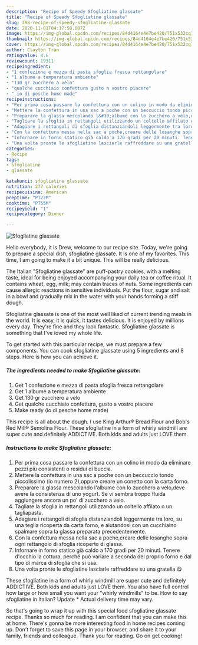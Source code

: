```yaml
---
description: "Recipe of Speedy Sfogliatine glassate"
title: "Recipe of Speedy Sfogliatine glassate"
slug: 298-recipe-of-speedy-sfogliatine-glassate
date: 2020-11-01T04:17:58.687Z
image: https://img-global.cpcdn.com/recipes/84d4164e4e7be420/751x532cq70/sfogliatine-glassate-recipe-main-photo.jpg
thumbnail: https://img-global.cpcdn.com/recipes/84d4164e4e7be420/751x532cq70/sfogliatine-glassate-recipe-main-photo.jpg
cover: https://img-global.cpcdn.com/recipes/84d4164e4e7be420/751x532cq70/sfogliatine-glassate-recipe-main-photo.jpg
author: Clayton Tran
ratingvalue: 4.6
reviewcount: 19311
recipeingredient:
- "1 confezione e mezza di pasta sfoglia fresca rettangolare"
- "1 albume a temperatura ambiente"
- "130 gr zucchero a velo"
- "qualche cucchiaio confettura gusto a vostro piacere"
- " io di pesche home made"
recipeinstructions:
- "Per prima cosa passare la confettura con un colino in modo da eliminare pezzi più consistenti o residui di buccia."
- "Mettere la confettura in una sac a poche con un beccuccio tondo piccolissimo (io numero 2),oppure creare un conetto con la carta forno."
- "Preparare la glassa mescolando l&#39;albume con lo zucchero a velo,deve avere la consistenza di uno yogurt. Se vi sembra troppo fluida aggiungere ancora un po&#39; di zucchero a velo."
- "Tagliare la sfoglia in rettangoli utilizzando un coltello affilato o un tagliapasta."
- "Adagiare i rettangoli di sfoglia distanziandoli leggermente tra loro, su una teglia ricoperta da carta forno, e aiutandosi con un cucchiaino spalmare sopra la glassa preparata precedentemente."
- "Con la confettura messa nella sac a poche,creare delle losanghe sopra ogni rettangolo di sfoglia ricoperto di glassa."
- "Infornare in forno statico già caldo a 170 gradi per 20 minuti. Tenere d&#39;occhio la cottura, perché può variare a seconda del proprio forno e dal tipo di marca di sfoglia che si usa."
- "Una volta pronte le sfogliatine lasciarle raffreddare su una gratella 😋"
categories:
- Recipe
tags:
- sfogliatine
- glassate

katakunci: sfogliatine glassate 
nutrition: 277 calories
recipecuisine: American
preptime: "PT22M"
cooktime: "PT55M"
recipeyield: "1"
recipecategory: Dinner

---
```



![Sfogliatine glassate](https://img-global.cpcdn.com/recipes/84d4164e4e7be420/751x532cq70/sfogliatine-glassate-recipe-main-photo.jpg)

Hello everybody, it is Drew, welcome to our recipe site. Today, we're going to prepare a special dish, sfogliatine glassate. It is one of my favorites. This time, I am going to make it a bit unique. This will be really delicious.

The Italian &#34;Sfogliatine glassate&#34; are puff-pastry cookies, with a melting taste, ideal for being enjoyed accompanying your daily tea or coffee ritual. It contains wheat, egg, milk; may contain traces of nuts. Some ingredients can cause allergic reactions in sensitive individuals. Put the flour, sugar and salt in a bowl and gradually mix in the water with your hands forming a stiff dough.

Sfogliatine glassate is one of the most well liked of current trending meals in the world. It is easy, it is quick, it tastes delicious. It is enjoyed by millions every day. They're fine and they look fantastic. Sfogliatine glassate is something that I've loved my whole life.


To get started with this particular recipe, we must prepare a few components. You can cook sfogliatine glassate using 5 ingredients and 8 steps. Here is how you can achieve it.

<!--inarticleads1-->

##### The ingredients needed to make Sfogliatine glassate:

1. Get 1 confezione e mezza di pasta sfoglia fresca rettangolare
1. Get 1 albume a temperatura ambiente
1. Get 130 gr zucchero a velo
1. Get qualche cucchiaio confettura, gusto a vostro piacere
1. Make ready  (io di pesche home made)


This recipe is all about the dough. I use King Arthur® Bread Flour and Bob&#39;s Red Mill® Semolina Flour. These sfogliatine in a form of whirly windmill are super cute and definitely ADDICTIVE. Both kids and adults just LOVE them. 

<!--inarticleads2-->

##### Instructions to make Sfogliatine glassate:

1. Per prima cosa passare la confettura con un colino in modo da eliminare pezzi più consistenti o residui di buccia.
1. Mettere la confettura in una sac a poche con un beccuccio tondo piccolissimo (io numero 2),oppure creare un conetto con la carta forno.
1. Preparare la glassa mescolando l&#39;albume con lo zucchero a velo,deve avere la consistenza di uno yogurt. Se vi sembra troppo fluida aggiungere ancora un po&#39; di zucchero a velo.
1. Tagliare la sfoglia in rettangoli utilizzando un coltello affilato o un tagliapasta.
1. Adagiare i rettangoli di sfoglia distanziandoli leggermente tra loro, su una teglia ricoperta da carta forno, e aiutandosi con un cucchiaino spalmare sopra la glassa preparata precedentemente.
1. Con la confettura messa nella sac a poche,creare delle losanghe sopra ogni rettangolo di sfoglia ricoperto di glassa.
1. Infornare in forno statico già caldo a 170 gradi per 20 minuti. Tenere d&#39;occhio la cottura, perché può variare a seconda del proprio forno e dal tipo di marca di sfoglia che si usa.
1. Una volta pronte le sfogliatine lasciarle raffreddare su una gratella 😋


These sfogliatine in a form of whirly windmill are super cute and definitely ADDICTIVE. Both kids and adults just LOVE them. You also have full control how large or how small you want your &#34;whirly windmills&#34; to be. How to say sfogliatine in Italian? Update * Actual delivery time may vary. 

So that's going to wrap it up with this special food sfogliatine glassate recipe. Thanks so much for reading. I am confident that you can make this at home. There's gonna be more interesting food in home recipes coming up. Don't forget to save this page in your browser, and share it to your family, friends and colleague. Thank you for reading. Go on get cooking!
